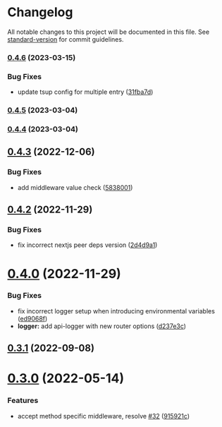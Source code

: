 # Changelog

All notable changes to this project will be documented in this file. See [standard-version](https://github.com/conventional-changelog/standard-version) for commit guidelines.

### [0.4.6](https://github.com/Howard86/next-api-handler/compare/v0.4.5...v0.4.6) (2023-03-15)

### Bug Fixes

- update tsup config for multiple entry ([31fba7d](https://github.com/Howard86/next-api-handler/commit/31fba7dd4de58beac93177e7dcc3e9193592062e))

### [0.4.5](https://github.com/Howard86/next-api-handler/compare/v0.4.4...v0.4.5) (2023-03-04)

### [0.4.4](https://github.com/Howard86/next-api-handler/compare/v0.4.3...v0.4.4) (2023-03-04)

## [0.4.3](https://github.com/Howard86/next-api-handler/compare/v0.4.2...v0.4.3) (2022-12-06)

### Bug Fixes

- add middleware value check ([5838001](https://github.com/Howard86/next-api-handler/commit/5838001cb55f8a2b503f2220cba7c7a5973921d4))

## [0.4.2](https://github.com/Howard86/next-api-handler/compare/v0.4.0...v0.4.2) (2022-11-29)

### Bug Fixes

- fix incorrect nextjs peer deps version ([2d4d9a1](https://github.com/Howard86/next-api-handler/commit/2d4d9a184a4ad9b2410f08057c4ddb62449efe70))

# [0.4.0](https://github.com/Howard86/next-api-handler/compare/v0.3.1...v0.4.0) (2022-11-29)

### Bug Fixes

- fix incorrect logger setup when introducing environmental variables ([ed9068f](https://github.com/Howard86/next-api-handler/commit/ed9068fed5cefb17388afff2ff1529c7481b7bc2))
- **logger:** add api-logger with new router options ([d237e3c](https://github.com/Howard86/next-api-handler/commit/d237e3ce942487ecb0039379daadb407b726824b))

## [0.3.1](https://github.com/Howard86/next-api-handler/compare/v0.3.0...v0.3.1) (2022-09-08)

# [0.3.0](https://github.com/Howard86/next-api-handler/compare/v0.2.5...v0.3.0) (2022-05-14)

### Features

- accept method specific middleware, resolve [#32](https://github.com/Howard86/next-api-handler/issues/32) ([915921c](https://github.com/Howard86/next-api-handler/commit/915921c734c53a5ddce4251680c8f816f693c122))
